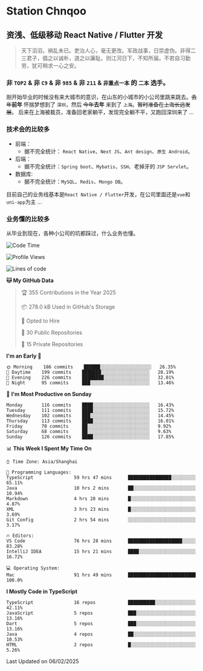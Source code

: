 # Station Chnqoo

## 资浅、低级移动 React Native / Flutter 开发

> 天下滔滔，祸乱未已。吏治人心，毫无更改。军政战事，日崇虚伪。非得二三君子，倡之以诚朴，道之以廉耻。则江河日下，不知所届。不若自习勤劳，犹可稍求一心之安。

### 非 `TOP2` & 非 `C9` & 非 `985` & 非 `211` & `非重点一本` 的 `二本` 选手。

刚开始毕业的时候没有来大城市的意识，在山东的小城市的小公司里跳来跳去。~~去年~~**前年** 怀揣梦想到了 `深圳`，然后 ~~今年~~**去年** 来到了 `上海`。~~暂时准备在上海长远发展~~。
后来在上海被裁员，准备回老家躺平，发现完全躺不平，又跑回深圳来了 ...

### 技术会的比较多

- 前端：
  - 据不完全统计： `React Native`、`Next JS`、`Ant design`、`原生 Android`。
- 后端：
  - 据不完全统计：`Spring boot`、`Mybatis`、`SSH`、老掉牙的 `JSP Servlet`。
- 数据库:
  - 据不完全统计：`MySQL`、`Redis`、`Mongo DB`。

目前自己的业务线基本是`React Native / Flutter`开发，在公司里面还是`vue`和`uni-app`为主 ...

### 业务懂的比较多

从毕业到现在，各种小公司的坑都踩过，什么业务也懂。

<!--START_SECTION:waka-->
![Code Time](http://img.shields.io/badge/Code%20Time-7%2C470%20hrs%2015%20mins-blue)

![Profile Views](http://img.shields.io/badge/Profile%20Views-0-blue)

![Lines of code](https://img.shields.io/badge/From%20Hello%20World%20I%27ve%20Written-433%20Thousand%20lines%20of%20code-blue)

**🐱 My GitHub Data** 

> 🏆 355 Contributions in the Year 2025
 > 
> 📦 278.0 kB Used in GitHub's Storage 
 > 
> 💼 Opted to Hire
 > 
> 📜 30 Public Repositories 
 > 
> 🔑 15 Private Repositories  
 > 
**I'm an Early 🐤** 

```text
🌞 Morning    186 commits    ██████░░░░░░░░░░░░░░░░░░░   26.35% 
🌆 Daytime    199 commits    ███████░░░░░░░░░░░░░░░░░░   28.19% 
🌃 Evening    226 commits    ████████░░░░░░░░░░░░░░░░░   32.01% 
🌙 Night      95 commits     ███░░░░░░░░░░░░░░░░░░░░░░   13.46%

```
📅 **I'm Most Productive on Sunday** 

```text
Monday       116 commits    ████░░░░░░░░░░░░░░░░░░░░░   16.43% 
Tuesday      111 commits    ████░░░░░░░░░░░░░░░░░░░░░   15.72% 
Wednesday    102 commits    ███░░░░░░░░░░░░░░░░░░░░░░   14.45% 
Thursday     113 commits    ████░░░░░░░░░░░░░░░░░░░░░   16.01% 
Friday       70 commits     ██░░░░░░░░░░░░░░░░░░░░░░░   9.92% 
Saturday     68 commits     ██░░░░░░░░░░░░░░░░░░░░░░░   9.63% 
Sunday       126 commits    ████░░░░░░░░░░░░░░░░░░░░░   17.85%

```


📊 **This Week I Spent My Time On** 

```text
⌚︎ Time Zone: Asia/Shanghai

💬 Programming Languages: 
TypeScript               59 hrs 47 mins      ████████████████░░░░░░░░░   65.11% 
Java                     10 hrs 2 mins       ██░░░░░░░░░░░░░░░░░░░░░░░   10.94% 
Markdown                 4 hrs 28 mins       █░░░░░░░░░░░░░░░░░░░░░░░░   4.87% 
XML                      3 hrs 23 mins       █░░░░░░░░░░░░░░░░░░░░░░░░   3.69% 
Git Config               2 hrs 54 mins       ░░░░░░░░░░░░░░░░░░░░░░░░░   3.17%

🔥 Editors: 
VS Code                  76 hrs 28 mins      ████████████████████░░░░░   83.28% 
IntelliJ IDEA            15 hrs 21 mins      ████░░░░░░░░░░░░░░░░░░░░░   16.72%

💻 Operating System: 
Mac                      91 hrs 49 mins      █████████████████████████   100.0%

```

**I Mostly Code in TypeScript** 

```text
TypeScript               16 repos            ██████████░░░░░░░░░░░░░░░   42.11% 
JavaScript               5 repos             ███░░░░░░░░░░░░░░░░░░░░░░   13.16% 
Dart                     5 repos             ███░░░░░░░░░░░░░░░░░░░░░░   13.16% 
Java                     4 repos             ██░░░░░░░░░░░░░░░░░░░░░░░   10.53% 
HTML                     2 repos             █░░░░░░░░░░░░░░░░░░░░░░░░   5.26%

```



 Last Updated on 06/02/2025
<!--END_SECTION:waka-->

<!---
ChenqiaoStation/ChenqiaoStation is a ✨ special ✨ repository because its `README.md` (this file) appears on your GitHub profile.
You can click the Preview link to take a look at your changes.
--->
